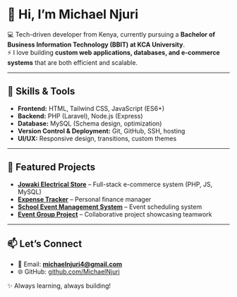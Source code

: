 # 👋 Hi, I’m Michael Njuri

💻 Tech-driven developer from Kenya, currently pursuing a **Bachelor of Business Information Technology (BBIT) at KCA University**.  
⚡ I love building **custom web applications, databases, and e-commerce systems** that are both efficient and scalable.  

---

## 🚀 Skills & Tools
- **Frontend:** HTML, Tailwind CSS, JavaScript (ES6+)
- **Backend:** PHP (Laravel), Node.js (Express)
- **Database:** MySQL (Schema design, optimization)
- **Version Control & Deployment:** Git, GitHub, SSH, hosting
- **UI/UX:** Responsive design, transitions, custom themes

---

## 📌 Featured Projects
- [**Jowaki Electrical Store**](https://github.com/MichaelNjuri/Jowaki-Electrical) – Full-stack e-commerce system (PHP, JS, MySQL)  
- [**Expense Tracker**](https://github.com/MichaelNjuri/Expense-Tracker) – Personal finance manager  
- [**School Event Management System**](https://github.com/MichaelNjuri/School-Event-Management-System) – Event scheduling system  
- [**Event Group Project**](https://github.com/MichaelNjuri/Event-Group) – Collaborative project showcasing teamwork

---

## 📫 Let’s Connect
- 📧 Email: **michaelnjuri4@gmail.com**  
- 🌐 GitHub: [github.com/MichaelNjuri](https://github.com/MichaelNjuri)  

✨ Always learning, always building!  
